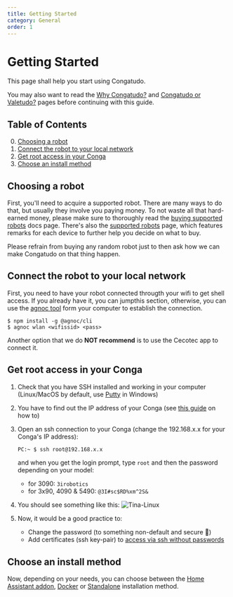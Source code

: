 ```yaml
---
title: Getting Started
category: General
order: 1
---
```


# Getting Started

This page shall help you start using Congatudo.

You may also want to read the [Why Congatudo?](https://congatudo.cloud/pages/general/why-congatudo.html) and [Congatudo or Valetudo?](https://congatudo.cloud/pages/general/congatudo-or-valetudo.html) pages before continuing with this guide.

## Table of Contents
0. [Choosing a robot](#choosing_a_robot)
1. [Connect the robot to your local network](#connect_robot)
2. [Get root access in your Conga](#root_access)
3. [Choose an install method](#choose_install_method)

## Choosing a robot<a id='choosing_a_robot'></a>

First, you'll need to acquire a supported robot. There are many ways to do that, but usually they involve you paying money.
To not waste all that hard-earned money, please make sure to thoroughly read the [buying supported robots](https://congatudo.cloud/pages/general/supported-robots.html)
docs page. 
There's also the [supported robots](https://congatudo.cloud/pages/general/supported-robots.html) page, which features
remarks for each device to further help you decide on what to buy.

Please refrain from buying any random robot just to then ask how we can make Congatudo on that thing happen.

## Connect the robot to your local network<a id='connect_robot'></a>

First, you need to have your robot connected througth your wifi to get shell access. If you already have it, you can jumpthis section, otherwise, you can use the [agnoc tool](https://github.com/congatudo/agnoc) form your computer to establish the connection.

```shell
$ npm install -g @agnoc/cli 
$ agnoc wlan <wifissid> <pass>
```

Another option that we do **NOT recommend** is to use the Cecotec app to connect it.

## Get root access in your Conga<a id='root_access'></a>

1. Check that you have SSH installed and working in your computer (Linux/MacOS by default, use [Putty](https://www.chiark.greenend.org.uk/~sgtatham/putty/) in Windows)
2. You have to find out the IP address of your Conga (see [this guide](https://techwiser.com/find-ip-address-of-any-device/) on how to)
3. Open an ssh connection to your Conga (change the 192.168.x.x for your Conga's IP address):
	```bash
	PC:~ $ ssh root@192.168.x.x
	```
	and when you get the login prompt, type `root` and then the password depending on your model:

	 - for 3090: `3irobotics`
	 - for 3x90, 4090 & 5490: `@3I#sc$RD%xm^2S&`
4. You should see something like this:
![Tina-Linux](https://github.com/congatudo/stuff/blob/master/docs/assets/tina-linux.png)
1. Now, it would be a good practice to:
   - Change the password (to something non-default and secure 🙏)
   - Add certificates (ssh key-pair) to [access via ssh without passwords](https://congatudo.cloud/pages/misc/add-ssh-key.html)
  
## Choose an install method<a id='choose_install_method'></a>

Now, depending on your needs, you can choose between the [Home Assistant addon](https://congatudo.cloud/pages/installation/home-assistant-installation.html), [Docker](https://congatudo.cloud/pages/installation/docker-installation.html) or [Standalone](https://congatudo.cloud/pages/installation/standalone-installation.html) installation method.
